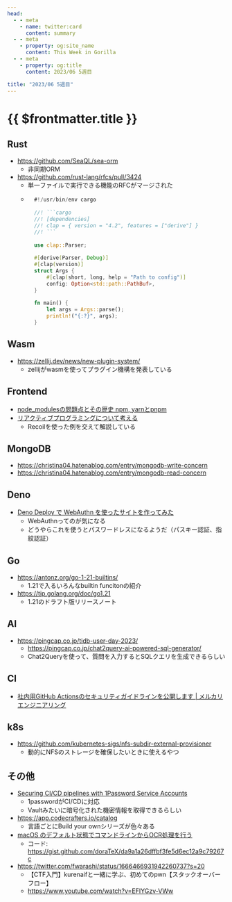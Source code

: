 ```yaml
---
head:
  - - meta
    - name: twitter:card
      content: summary
  - - meta
    - property: og:site_name
      content: This Week in Gorilla
  - - meta
    - property: og:title
      content: 2023/06 5週目

title: "2023/06 5週目"
---
```


# {{ $frontmatter.title }}

## Rust
- https://github.com/SeaQL/sea-orm
  - 非同期ORM
- https://github.com/rust-lang/rfcs/pull/3424
	- 単一ファイルで実行できる機能のRFCがマージされた
	- ```rust
		#!/usr/bin/env cargo
		
		//! ```cargo
		//! [dependencies]
		//! clap = { version = "4.2", features = ["derive"] }
		//! ```
		
		use clap::Parser;
		
		#[derive(Parser, Debug)]
		#[clap(version)]
		struct Args {
		    #[clap(short, long, help = "Path to config")]
		    config: Option<std::path::PathBuf>,
		}
		
		fn main() {
		    let args = Args::parse();
		    println!("{:?}", args);
		}
		```

## Wasm
- https://zellij.dev/news/new-plugin-system/
	- zellijがwasmを使ってプラグイン機構を発表している

## Frontend
- [node_modulesの問題点とその歴史 npm, yarnとpnpm](https://zenn.dev/saggggo/articles/dbd739508ac212)
- [リアクティブプログラミングについて考える](https://future-architect.github.io/articles/20230629a/)
	- Recoilを使った例を交えて解説している

## MongoDB
- https://christina04.hatenablog.com/entry/mongodb-write-concern
- https://christina04.hatenablog.com/entry/mongodb-read-concern

## Deno
- [Deno Deploy で WebAuthn を使ったサイトを作ってみた](https://jinjor-labo.hatenablog.com/entry/2023/06/18/003557)
	- WebAuthnってのが気になる
	- どうやらこれを使うとパスワードレスになるようだ（パスキー認証、指紋認証）

## Go
- https://antonz.org/go-1-21-builtins/
	- 1.21で入るいろんなbuiltin funcitonの紹介
- https://tip.golang.org/doc/go1.21
	- 1.21のドラフト版リリースノート

## AI
- https://pingcap.co.jp/tidb-user-day-2023/
	- https://pingcap.co.jp/chat2query-ai-powered-sql-generator/
	- Chat2Queryを使って、質問を入力するとSQLクエリを生成できるらしい

## CI
- [社内用GitHub Actionsのセキュリティガイドラインを公開します | メルカリエンジニアリング](https://engineering.mercari.com/blog/entry/20230609-github-actions-guideline/) 

## k8s
- https://github.com/kubernetes-sigs/nfs-subdir-external-provisioner
  - 動的にNFSのストレージを確保したいときに使えるやつ

## その他
- [Securing CI/CD pipelines with 1Password Service Accounts](https://blog.1password.com/1password-service-accounts/)
	- 1passwordがCI/CDに対応
	- Vaultみたいに暗号化された機密情報を取得できるらしい
- https://app.codecrafters.io/catalog
	- 言語ごとにBuild your ownシリーズが色々ある
- [macOS のデフォルト状態でコマンドラインからOCR処理を行う](https://doratex.hatenablog.jp/entry/20230629/1687977178)
	- コード: https://gist.github.com/doraTeX/da9a1a26dffbf3fe5d6ec12a9c79267c
- https://twitter.com/fwarashi/status/1666466931942260737?s=20
	- 【CTF入門】kurenaifと一緒に学ぶ、初めてのpwn【スタックオーバーフロー】
	- https://www.youtube.com/watch?v=EFIYGzv-VWw
